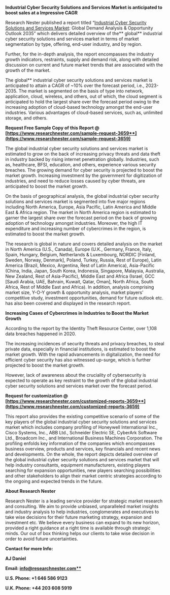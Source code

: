 ﻿**Industrial Cyber Security Solutions and Services Market is anticipated to boost sales at a Impressive CAGR**

Research Nester published a report titled “[Industrial Cyber Security Solutions and Services Market](https://www.researchnester.com/reports/industrial-cyber-security-solutions-and-services-market/3659): Global Demand Analysis & Opportunity Outlook 2035” which delivers detailed overview of the** global** industrial cyber security solutions and services market in terms of market segmentation by type, offering, end-user industry, and by region.

Further, for the in-depth analysis, the report encompasses the industry growth indicators, restraints, supply and demand risk, along with detailed discussion on current and future market trends that are associated with the growth of the market.

The global** industrial cyber security solutions and services market is anticipated to attain a CAGR of ~10% over the forecast period, i.e., 2023-2035. The market is segmented on the basis of type into network, application, cloud, wireless, and others, out of which, the cloud segment is anticipated to hold the largest share over the forecast period owing to the increasing adoption of cloud-based technology amongst the end-user industries. Various advantages of cloud-based services, such as, unlimited storage, and others.

**Request Free Sample Copy of this Report @ [https://www.researchnester.com/sample-request-3659**](https://www.researchnester.com/sample-request-3659)**

The global industrial cyber security solutions and services market is estimated to grow on the back of increasing privacy threats and data theft in industry backed by rising internet penetration globally. Industries, such as, healthcare, BFSI, education, and others, experience various security breaches. The growing demand for cyber security is projected to boost the market growth. Increasing investment by the government for digitization of industries, and need to reduce losses caused by cyber threats, are anticipated to boost the market growth.

On the basis of geographical analysis, the global industrial cyber security solutions and services market is segmented into five major regions including North America, Europe, Asia Pacific, Latin America and Middle East & Africa region. The market in North America region is estimated to garner the largest share over the forecast period on the back of growing adoption of technology amongst industries. Moreover, the high IT expenditure and increasing number of cybercrimes in the region, is estimated to boost the market growth.

The research is global in nature and covers detailed analysis on the market in North America (U.S., Canada), Europe (U.K., Germany, France, Italy, Spain, Hungary, Belgium, Netherlands & Luxembourg, NORDIC [Finland, Sweden, Norway, Denmark], Poland, Turkey, Russia, Rest of Europe), Latin America (Brazil, Mexico, Argentina, Rest of Latin America), Asia-Pacific (China, India, Japan, South Korea, Indonesia, Singapore, Malaysia, Australia, New Zealand, Rest of Asia-Pacific), Middle East and Africa (Israel, GCC [Saudi Arabia, UAE, Bahrain, Kuwait, Qatar, Oman], North Africa, South Africa, Rest of Middle East and Africa). In addition, analysis comprising market size, Y-O-Y growth & opportunity analysis, market players’ competitive study, investment opportunities, demand for future outlook etc. has also been covered and displayed in the research report.

**Increasing Cases of Cybercrimes in Industries to Boost the Market Growth**

According to the report by the Identity Theft Resource Center, over 1,108 data breaches happened in 2020.

The increasing incidences of security threats and privacy breaches, to steal private data, especially in financial institutions, is estimated to boost the market growth. With the rapid advancements in digitalization, the need for efficient cyber security has also witnessed up-surge, which is further projected to boost the market growth.   

However, lack of awareness about the cruciality of cybersecurity is expected to operate as key restraint to the growth of the global industrial cyber security solutions and services market over the forecast period.

**Request for customization @ [https://www.researchnester.com/customized-reports-3659**](https://www.researchnester.com/customized-reports-3659)**

This report also provides the existing competitive scenario of some of the key players of the global industrial cyber security solutions and services market which includes company profiling of Honeywell International Inc., Cisco Systems, Inc., ABB Ltd., Schneider Electric SE, CyberArk Software Ltd., Broadcom Inc., and International Business Machines Corporation. The profiling enfolds key information of the companies which encompasses business overview, products and services, key financials and recent news and developments. On the whole, the report depicts detailed overview of the global industrial cyber security solutions and services market that will help industry consultants, equipment manufacturers, existing players searching for expansion opportunities, new players searching possibilities and other stakeholders to align their market centric strategies according to the ongoing and expected trends in the future.      

**About Research Nester**

Research Nester is a leading service provider for strategic market research and consulting. We aim to provide unbiased, unparalleled market insights and industry analysis to help industries, conglomerates and executives to take wise decisions for their future marketing strategy, expansion and investment etc. We believe every business can expand to its new horizon, provided a right guidance at a right time is available through strategic minds. Our out of box thinking helps our clients to take wise decision in order to avoid future uncertainties.

**Contact for more Info:**

**AJ Daniel**

**Email: [info@researchnester.com**](mailto:info@researchnester.com)**

**U.S. Phone: +1 646 586 9123** 

**U.K. Phone: +44 203 608 5919**
